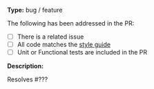 **Type:** bug / feature

The following has been addressed in the PR:

* [ ] There is a related issue
* [ ] All code matches the [style guide](https://github.com/dojo/framework/blob/master/STYLE.md)
* [ ] Unit or Functional tests are included in the PR

<!--
Our bots should ensure:

* [ ] All contributors have signed a CLA
* [ ] The PR passes CI testing
* [ ] Code coverage is maintained
* [ ] The PR has been reviewed and approved
-->

**Description:**

Resolves #???
